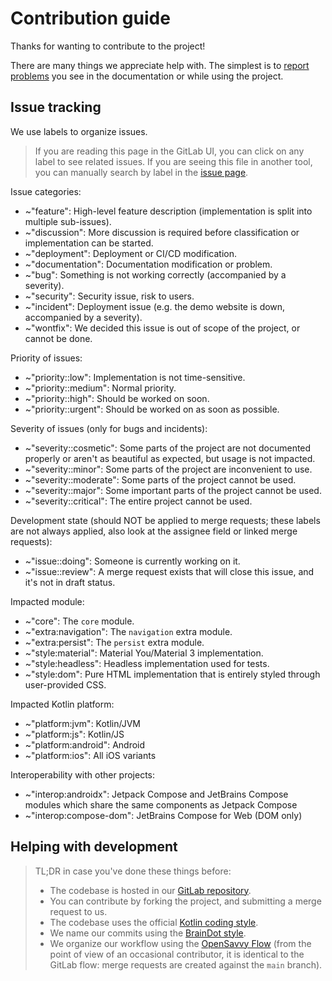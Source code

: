# Contribution guide

Thanks for wanting to contribute to the project!

There are many things we appreciate help with. The simplest is to [report problems](https://gitlab.com/opensavvy/decouple/-/issues/new) you see in the documentation or while using the project.

## Issue tracking

We use labels to organize issues.

> If you are reading this page in the GitLab UI, you can click on any label to see related issues.
> If you are seeing this file in another tool, you can manually search by label in the [issue page](https://gitlab.com/opensavvy/decouple/-/issues).

Issue categories:

- ~"feature": High-level feature description (implementation is split into multiple sub-issues).
- ~"discussion": More discussion is required before classification or implementation can be started.
- ~"deployment": Deployment or CI/CD modification.
- ~"documentation": Documentation modification or problem.
- ~"bug": Something is not working correctly (accompanied by a severity).
- ~"security": Security issue, risk to users.
- ~"incident": Deployment issue (e.g. the demo website is down, accompanied by a severity).
- ~"wontfix": We decided this issue is out of scope of the project, or cannot be done.

Priority of issues:

- ~"priority::low": Implementation is not time-sensitive.
- ~"priority::medium": Normal priority.
- ~"priority::high": Should be worked on soon.
- ~"priority::urgent": Should be worked on as soon as possible.

Severity of issues (only for bugs and incidents):

- ~"severity::cosmetic": Some parts of the project are not documented properly or aren't as beautiful as expected, but usage is not impacted.
- ~"severity::minor": Some parts of the project are inconvenient to use.
- ~"severity::moderate": Some parts of the project cannot be used.
- ~"severity::major": Some important parts of the project cannot be used.
- ~"severity::critical": The entire project cannot be used.

Development state (should NOT be applied to merge requests; these labels are not always applied, also look at the assignee field or linked merge requests):

- ~"issue::doing": Someone is currently working on it.
- ~"issue::review": A merge request exists that will close this issue, and it's not in draft status.

Impacted module:

- ~"core": The `core` module.
- ~"extra:navigation": The `navigation` extra module.
- ~"extra:persist": The `persist` extra module.
- ~"style:material": Material You/Material 3 implementation.
- ~"style:headless": Headless implementation used for tests.
- ~"style:dom": Pure HTML implementation that is entirely styled through user-provided CSS.

Impacted Kotlin platform:

- ~"platform:jvm": Kotlin/JVM
- ~"platform:js": Kotlin/JS
- ~"platform:android": Android
- ~"platform:ios": All iOS variants

Interoperability with other projects:

- ~"interop:androidx": Jetpack Compose and JetBrains Compose modules which share the same components as Jetpack Compose
- ~"interop:compose-dom": JetBrains Compose for Web (DOM only)

## Helping with development

> TL;DR in case you've done these things before:
>
> - The codebase is hosted in our [GitLab repository](https://gitlab.com/opensavvy/decouple).
> - You can contribute by forking the project, and submitting a merge request to us.
> - The codebase uses the official [Kotlin coding style](https://kotlinlang.org/docs/coding-conventions.html).
> - We name our commits using the [BrainDot style](https://gitlab.com/braindot/legal/-/blob/master/coding-style/STYLE_Git.md).
> - We organize our workflow using the [OpenSavvy Flow](https://gitlab.com/opensavvy/documents/-/blob/main/Documents/flow.md) (from the point of view of an occasional contributor, it is identical to the GitLab flow: merge requests are created against the `main` branch).

[//]: # (TODO in #114: explain in more details)

